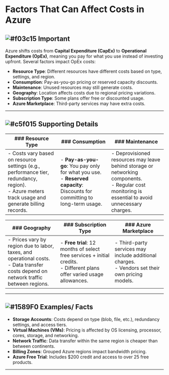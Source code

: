 # Factors That Can Affect Costs in Azure

## ![#f03c15](https://placehold.co/15x15/f03c15/f03c15.png) **Important**
Azure shifts costs from **Capital Expenditure (CapEx)** to **Operational Expenditure (OpEx)**, meaning you pay for what you use instead of investing upfront. Several factors impact OpEx costs:

- **Resource Type**: Different resources have different costs based on type, settings, and region.
- **Consumption**: Pay-as-you-go pricing or reserved capacity discounts.
- **Maintenance**: Unused resources may still generate costs.
- **Geography**: Location affects costs due to regional pricing variations.
- **Subscription Type**: Some plans offer free or discounted usage.
- **Azure Marketplace**: Third-party services may have extra costs.

---

## ![#c5f015](https://placehold.co/15x15/c5f015/c5f015.png) **Supporting Details**

| ### Resource Type  | ### Consumption | ### Maintenance |
|---|---|---|
| - Costs vary based on resource settings (e.g., performance tier, redundancy, region). <br> - Azure meters track usage and generate billing records.  | - **Pay-as-you-go**: You pay only for what you use. <br> - **Reserved capacity**: Discounts for committing to long-term usage. | - Deprovisioned resources may leave behind storage or networking components. <br> - Regular cost monitoring is essential to avoid unnecessary charges.|

| ### Geography | ### Subscription Type | ### Azure Marketplace |
|---|---|---|
| - Prices vary by region due to labor, taxes, and operational costs. <br> - Data transfer costs depend on network traffic between regions. | - **Free trial**: 12 months of select free services + initial credits. <br> - Different plans offer varied usage allowances. | - Third-party services may include additional charges. <br> - Vendors set their own pricing models. |

---

## ![#1589F0](https://placehold.co/15x15/1589F0/1589F0.png) **Examples/ Facts**
- **Storage Accounts**: Costs depend on type (blob, file, etc.), redundancy settings, and access tiers.
- **Virtual Machines (VMs)**: Pricing is affected by OS licensing, processor, cores, storage, and networking.
- **Network Traffic**: Data transfer within the same region is cheaper than between continents.
- **Billing Zones**: Grouped Azure regions impact bandwidth pricing.
- **Azure Free Trial**: Includes $200 credit and access to over 25 free products.

---

